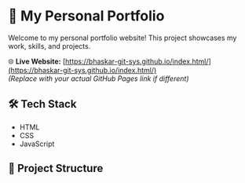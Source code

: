# 💼 My Personal Portfolio

Welcome to my personal portfolio website! This project showcases my work, skills, and projects.

🌐 **Live Website:** [https://bhaskar-git-sys.github.io/index.html/](https://bhaskar-git-sys.github.io/index.html/)  
*(Replace with your actual GitHub Pages link if different)*

## 🛠️ Tech Stack
- HTML
- CSS
- JavaScript

## 📁 Project Structure
